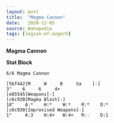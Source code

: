 ```yaml
---
layout: post
title:  "Magma Cannon"
date:   2020-12-05
source: Wahapedia
tags: [legion-of-azgorh]
---
```


**Magma Cannon**

**Stat Block**
```
6/6 Magma Cannon
```

```
[56f442]M     W     B     Sa    [-]
3"    6     6     4+    
[e85545]Weapons[-]
[c6c930]Magma Blast[-]
18"    A:*    H:*    W:*    R:*    D:*   
[c6c930]Improvised Weapons[-]
1"     A:3    H:4+   W:4+   R:-    D:1   
```


